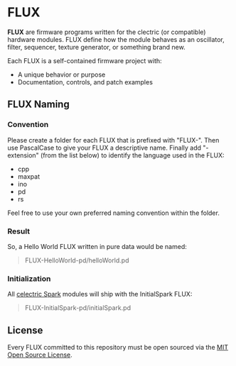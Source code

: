 # FLUX

**FLUX** are firmware programs written for the clectric (or compatible) hardware modules. FLUX define how the module behaves as an oscillator, filter, sequencer, texture generator, or something brand new.

Each FLUX is a self-contained firmware project with:
- A unique behavior or purpose
- Documentation, controls, and patch examples

## FLUX Naming

### Convention
Please create a folder for each FLUX that is prefixed with "FLUX-". Then use PascalCase to give your FLUX a descriptive name. Finally add "-extension" (from the list below) to identify the language used in the FLUX:
- cpp
- maxpat
- ino
- pd
- rs

Feel free to use your own preferred naming convention within the folder.

### Result
So, a Hello World FLUX written in pure data would be named:
> FLUX-HelloWorld-pd/helloWorld.pd

### Initialization
All [celectric Spark](https://github.com/clectric-diy/Spark-AE) modules will ship with the InitialSpark FLUX:
> FLUX-InitialSpark-pd/initialSpark.pd

## License
Every FLUX committed to this repository must be open sourced via the [MIT Open Source License](https://tlo.mit.edu/understand-ip/exploring-mit-open-source-license-comprehensive-guide).
